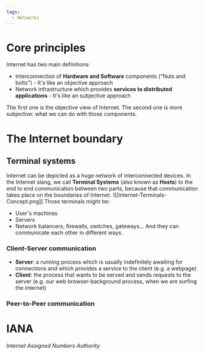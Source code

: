 ```yaml
---
tags:
  - Networks
---
```

# Core principles
Internet has two main definitions:

- Interconnection of **Hardware and Software** components ("Nuts and bolts") - It's like an objective approach
- Network infrastructure which provides **services to distributed applications** - It's like an subjective approach

The first one is the objective view of Internet. The second one is more subjective: what we can do with those components.
# The Internet boundary
## Terminal systems
Internet can be depicted as a huge network of interconnected devices. In the Internet slang, we call **Terminal Systems** (also known as **Hosts**) to the end to end communication between two parts, because that communication takes place on the boundaries of Internet.
![[Internet-Terminals-Concept.png]]
Those terminals might be:
- User's machines
- Servers
- Network balancers, firewalls, switches, gateways...
And they can communicate each other in different ways.
### Client-Server communication
- **Server**: a running process which is usually indefinitely awaiting for connections and which provides a service to the client (e.g. a webpage)
- **Client**: the process that wants to be served and sends requests to the server (e.g. our web browser-background process, when we are surfing the internet)
### Peer-to-Peer communication


# IANA
_Internet Assigned Numbers Authority_


